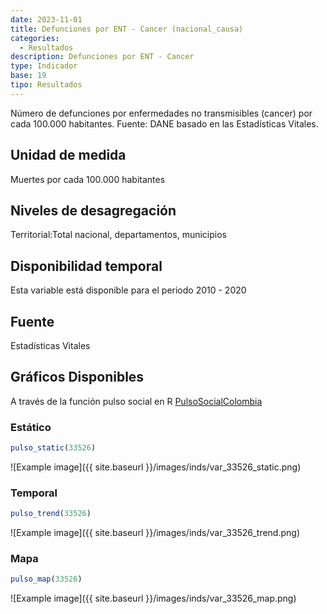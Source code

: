 ```yaml
---
date: 2023-11-01
title: Defunciones por ENT - Cancer (nacional_causa)
categories:
  - Resultados
description: Defunciones por ENT - Cancer
type: Indicador
base: 19
tipo: Resultados
--- 
```


Número de defunciones por enfermedades no transmisibles (cancer) por cada 100.000 habitantes.
Fuente: DANE basado en las Estadísticas Vitales.

## Unidad de medida
Muertes por cada 100.000 habitantes

## Niveles de desagregación
Territorial:Total nacional, departamentos, municipios

## Disponibilidad temporal
Esta variable está disponible para el periodo 2010 - 2020

## Fuente
Estadísticas Vitales

## Gráficos Disponibles

A través de la función pulso social en R [PulsoSocialColombia](https://github.com/pulsosocialcolombia/PulsoSocialColombia)

### Estático

``` R
pulso_static(33526)
```

![Example image]({{ site.baseurl }}/images/inds/var_33526_static.png)

### Temporal

``` R
pulso_trend(33526)
```

![Example image]({{ site.baseurl }}/images/inds/var_33526_trend.png)

### Mapa

``` R
pulso_map(33526)
```

![Example image]({{ site.baseurl }}/images/inds/var_33526_map.png)